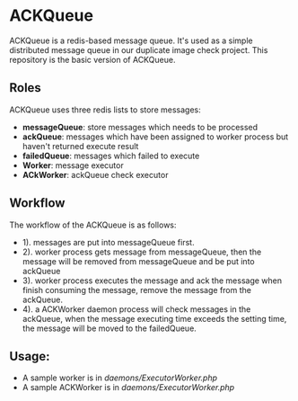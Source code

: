 # ACKQueue

ACKQueue is a redis-based message queue. It's used as a simple distributed message queue in our duplicate image check project. This repository is the basic version of ACKQueue.

## Roles
ACKQueue uses three redis lists to store messages:

 - **messageQueue**: store messages which needs to be processed
 - **ackQueue**: messages which have been assigned to worker process but haven't returned execute result
 - **failedQueue**: messages which failed to execute
 - **Worker**: message executor
 - **ACkWorker**: ackQueue check executor

## Workflow
 The workflow of the ACKQueue is as follows:

 - 1). messages are put into messageQueue first.
 - 2). worker process gets message from messageQueue, then the message will be removed from messageQueue and be put into ackQueue
 - 3). worker process executes the message and ack the message when finish consuming the message, remove the message from the ackQueue.
 - 4). a ACKWorker daemon process will check messages in the ackQueue, when the message executing time exceeds the setting time, the message will be moved to the failedQueue.

## Usage:
 - A sample worker is in *daemons/ExecutorWorker.php*
 - A sample ACKWorker is in *daemons/ExecutorWorker.php*
